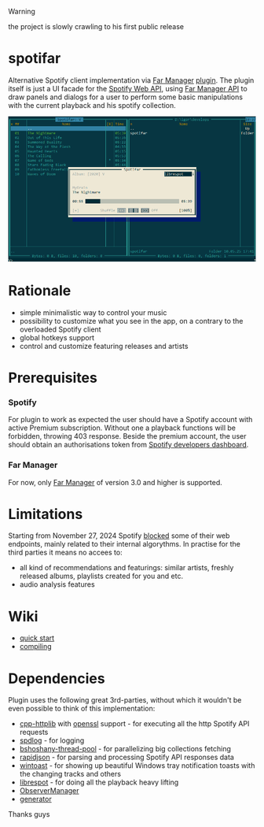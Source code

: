 > [!WARNING]
> the project is slowly crawling to his first public release

# spotifar
Alternative Spotify client implementation via [Far Manager](https://github.com/FarGroup/FarManager) [plugin](https://www.farmanager.com/plugins.php). The plugin itself is just a UI facade for the [Spotify Web API](https://developer.spotify.com/documentation/web-api), using [Far Manager API](https://api.farmanager.com/) to draw panels and dialogs for a user to perform some basic manipulations with the current playback and his spotify collection.

<img src="misc/readme-plugin-cover.png" alt="Alt Text">

# Rationale
- simple minimalistic way to control your music
- possibility to customize what you see in the app, on a contrary to the overloaded Spotify client
- global hotkeys support
- control and customize featuring releases and artists

# Prerequisites
### Spotify
For plugin to work as expected the user should have a Spotify account with active Premium subscription. Without one a playback functions will be forbidden, throwing 403 response. Beside the premium account, the user should obtain an authorisations token from [Spotify developers dashboard](https://developer.spotify.com/dashboard).
### Far Manager
For now, only [Far Manager](https://github.com/FarGroup/FarManager/releases) of version 3.0 and higher is supported.

# Limitations
Starting from November 27, 2024 Spotify [blocked](https://developer.spotify.com/blog/2024-11-27-changes-to-the-web-api) some of their web endpoints, mainly related to their internal algorythms. In practise for the third parties it means no accees to:
- all kind of recommendations and featurings: similar artists, freshly released albums, playlists created for you and etc.
- audio analysis features

# Wiki
- [quick start](https://github.com/maliavko/spotifar/wiki/Quick-start)
- [compiling](https://github.com/maliavko/spotifar/wiki/Compiling)

# Dependencies
Plugin uses the following great 3rd-parties, without which it wouldn't be even possible to think of this implementation:
- [cpp-httplib](https://github.com/yhirose/cpp-httplib) with [openssl](https://github.com/openssl/openssl) support - for executing all the http Spotify API requests
- [spdlog](https://github.com/gabime/spdlog) - for logging
- [bshoshany-thread-pool](https://github.com/bshoshany/thread-pool) - for parallelizing big collections fetching
- [rapidjson](https://github.com/Tencent/rapidjson) - for parsing and processing Spotify API responses data
- [wintoast](https://github.com/mohabouje/WinToast) - for showing up beautiful Windows tray notification toasts with the changing tracks and others
- [librespot](https://github.com/librespot-org/librespot) - for doing all the playback heavy lifting
- [ObserverManager](https://github.com/fnz/ObserverManager)
- [generator](https://github.com/lewissbaker/generator)

Thanks guys